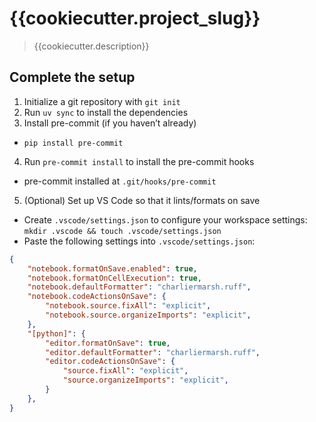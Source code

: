# {{cookiecutter.project_slug}}

> {{cookiecutter.description}}

## Complete the setup

1. Initialize a git repository with `git init`
2. Run `uv sync` to install the dependencies
3. Install pre-commit (if you haven’t already)
- `pip install pre-commit`
4. Run `pre-commit install` to install the pre-commit hooks
- pre-commit installed at `.git/hooks/pre-commit`
5. (Optional) Set up VS Code so that it lints/formats on save
- Create `.vscode/settings.json` to configure your workspace settings: `mkdir .vscode && touch .vscode/settings.json`
- Paste the following settings into `.vscode/settings.json`:
```json
{
    "notebook.formatOnSave.enabled": true,
    "notebook.formatOnCellExecution": true,
    "notebook.defaultFormatter": "charliermarsh.ruff",
    "notebook.codeActionsOnSave": {
        "notebook.source.fixAll": "explicit",
        "notebook.source.organizeImports": "explicit",
    },
    "[python]": {
        "editor.formatOnSave": true,
        "editor.defaultFormatter": "charliermarsh.ruff",
        "editor.codeActionsOnSave": {
            "source.fixAll": "explicit",
            "source.organizeImports": "explicit",
        }
    },
}
```
